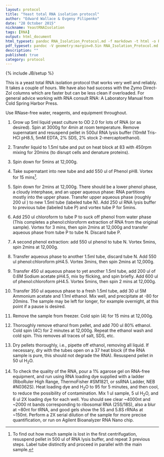 ```yaml
---
layout: protocol
title: "Yeast total RNA isolation protocol"
author: "Edward Wallace & Evgeny Pilipenko"
date: "28 October 2015"
nickname: YeastRNAIsolation
tags: [RNA]
output: html_document
html_typeset: pandoc RNA_Isolation_Protocol.md -f markdown -t html -o RNA_Isolation_Protocol.html -s
pdf_typeset: pandoc -V geometry:margin=0.5in RNA_Isolation_Protocol.md -f markdown -t latex -o RNA_Isolation_Protocol.pdf -s
description: ""
published: true
category: protocol
---
```

{% include JB/setup %}


This is a yeast total RNA isolation protocol that works very well and reliably. It takes a couple of hours.
We have also had success with the Zymo Direct-Zol columns which are faster but can be less clean if overloaded.
For general advice working with RNA consult RNA: A Laboratory Manual from Cold Spring Harbor Press.

Use RNase-free water, reagents, and equipment throughout.

1.  Grow up 5ml liquid yeast culture to OD 2.0 for lots of RNA (or as desired). Spin at 3000g for 4min
    at room temperature. Remove supernatant and resuspend pellet in
    500ul RNA lysis buffer (10mM Tris-HCl pH8.5, 5mM
    EDTA, 2% SDS, 2% stock 2-mercaptoethanol).

2.  Transfer liquid to 1.5ml tube and put on heat block at 83 with
    450rpm mixing for 20mins (to disrupt cells and denature proteins).

3.  Spin down for 5mins at 12,000g.

4.  Take supernatant into new tube and add 550 ul of
    Phenol pH8. Vortex for 15 mins[^1].

5.  Spin down for 2mins at 12,000g. There should be a lower phenol
    phase, a cloudy interphase, and an upper aqueous phase: RNA
    partitions mostly into the upper phase. Transfer upper aqueous phase
    (roughly 200 ul ) to new 1.5ml tube (labeled
    tube N). Add 250 ul RNA lysis buffer to previous
    tube (labeled tube P) and vortex tube P for 5mins.

6.  Add 250 ul chloroform to tube P to suck off phenol
    from water phase (This completes a phenol:chloroform extraction of
    RNA from the original sample). Vortex for 3 mins, then spin 2mins at
    12,000g and transfer aqueous phase from tube P to tube N. Discard
    tube P.

7.  A second phenol extraction: add 550 ul phenol to
    tube N. Vortex 5mins, spin 2mins at 12,000g.

8.  Transfer aqueous phase to another 1.5ml tube, discard tube N. Add
    550 ul phenol:chloroform pH4.5. Vortex 3mins, then
    spin 2mins at 12,000g.

9.  Transfer 450 ul aqueous phase to yet another 1.5ml
    tube, add 200 ul of 0.6M Sodium acetate pH4.5, mix
    by flicking, and spin briefly. Add 600  ul of
    phenol:chloroform pH4.5. Vortex 5mins, then spin 2 mins at 12,000g.

10. Transfer 350 ul aqueous phase to a fresh 1.5ml tube,
    add 30  ul 5M Ammonium acetate and 1.1ml ethanol.
    Mix well, and precipitate at -80 for 20mins. The sample may be left
    for longer, for example overnight, at this point if a pause
    is desired.

11. Remove the sample from freezer. Cold spin (4) for 15 mins
    at 12,000g.

12. Thoroughly remove ethanol from pellet, and add 700 ul
    80% ethanol. Cold spin (4C) for 2 minutes at 12,000g. Repeat the
    ethanol wash and cold spin. This removes all traces of salt,
    SDS, etc.

13. Dry pellets thoroughly, i.e., pipette off ethanol, removing
    all liquid. If necessary, dry with the tubes open on a 37 heat block
    (if the RNA sample is pure, this should not degrade the RNA).
    Resuspend pellet in 50  ul H<sub>2</sub>O.

14. To check the quality of the RNA, pour a 1% agarose gel on RNA-free
    equipment, and run using RNA loading dye supplied with a ladder (RiboRuler High Range, 
    ThermoFisher #SM1821, or ssRNA Ladder, NEB #N0362S). Heat loading dye and
    H<sub>2</sub>O to 95 for 5 minutes, and then cool, to reduce the possibility
    of contamination. Mix 1 ul sample, 5 ul H<sub>2</sub>O, and 6 ul 2X loading dye for
    each well. You should see clear ~4000nt and ~2000 nt bands corresponding to 
    ribosomal RNA (25S/18S), also a blur at ~80nt for tRNA, and good gels 
    show the 5S and 5.8S rRNAs at ~150nt.
    Perform a 2X serial dilution of the sample for more
    precise quantification, or run on Agilent Bioanalyzer RNA Nano chip.

[^1]: To find out how much sample is lost in the first centrifugation,
    resuspend pellet in 500 ul of RNA lysis buffer, and
    repeat 3 previous steps. Label tube distinctly and proceed in
    parallel with the main sample.
